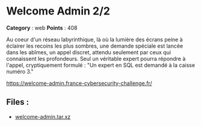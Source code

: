 # Welcome Admin 2/2

**Category** : web
**Points** : 408

Au coeur d'un réseau labyrinthique, là où la lumière des écrans peine à éclairer les recoins les plus sombres, une demande spéciale est lancée dans les abîmes, un appel discret, attendu seulement par ceux qui connaissent les profondeurs. Seul un véritable expert pourra répondre à l'appel, cryptiquement formulé : "Un expert en SQL est demandé à la caisse numéro 3."


https://welcome-admin.france-cybersecurity-challenge.fr/

## Files : 
 - [welcome-admin.tar.xz](./welcome-admin.tar.xz)



